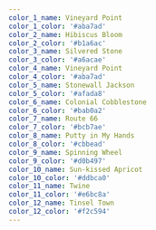 ```yaml
---
color_1_name: Vineyard Point
color_1_color: '#aba7ad'
color_2_name: Hibiscus Bloom
color_2_color: '#b1a6ac'
color_3_name: Silvered Stone
color_3_color: '#a6acae'
color_4_name: Vineyard Point
color_4_color: '#aba7ad'
color_5_name: Stonewall Jackson
color_5_color: '#afada8'
color_6_name: Colonial Cobblestone
color_6_color: '#bab0a2'
color_7_name: Route 66
color_7_color: '#bcb7ae'
color_8_name: Putty in My Hands
color_8_color: '#cbbead'
color_9_name: Spinning Wheel
color_9_color: '#d0b497'
color_10_name: Sun-kissed Apricot
color_10_color: '#ddbca0'
color_11_name: Twine
color_11_color: '#e6bc8a'
color_12_name: Tinsel Town
color_12_color: '#f2c594'
---
```

